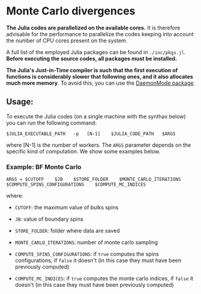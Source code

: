 # Monte Carlo divergences

**The Julia codes are parallelized on the available cores.** It is therefore advisable for the performance to parallelize the codes keeping into account the number of CPU cores present on the system.

A full list of the employed Julia packages can be found in `./inc/pkgs.jl`. **Before executing the source codes, all packages must be installed.**

**The Julia's Just-in-Time compiler is such that the first execution of functions is considerably slower that following ones, and it also allocates much more memory**. To avoid this, you can use the [DaemonMode package](https://github.com/dmolina/DaemonMode.jl).

## Usage:

To execute the Julia codes (on a single machine with the synthax below) you can run the following command:

```
$JULIA_EXECUTABLE_PATH   -p   [N-1]    $JULIA_CODE_PATH   $ARGS
```

where [N-1] is the number of workers. The `ARGS` parameter depends on the specific kind of computation. We show some examples below.

### Example: BF Monte Carlo

```
ARGS = $CUTOFF    $JB    $STORE_FOLDER    $MONTE_CARLO_ITERATIONS    $COMPUTE_SPINS_CONFIGURATIONS    $COMPUTE_MC_INDICES
```

where:

- `CUTOFF`: the maximum value of bulks spins

- `JB`: value of boundary spins

- `STORE_FOLDER`: folder where data are saved

- `MONTE_CARLO_ITERATIONS`: number of monte carlo sampling

- `COMPUTE_SPINS_CONFIGURATIONS`: if `true` computes the spins configurations, if `false` it doesn't (in this case they must have been previously computed)

- `COMPUTE_MC_INDICES`: if `true` computes the monte carlo indices, if `false` it doesn't (in this case they must have been previously computed)
